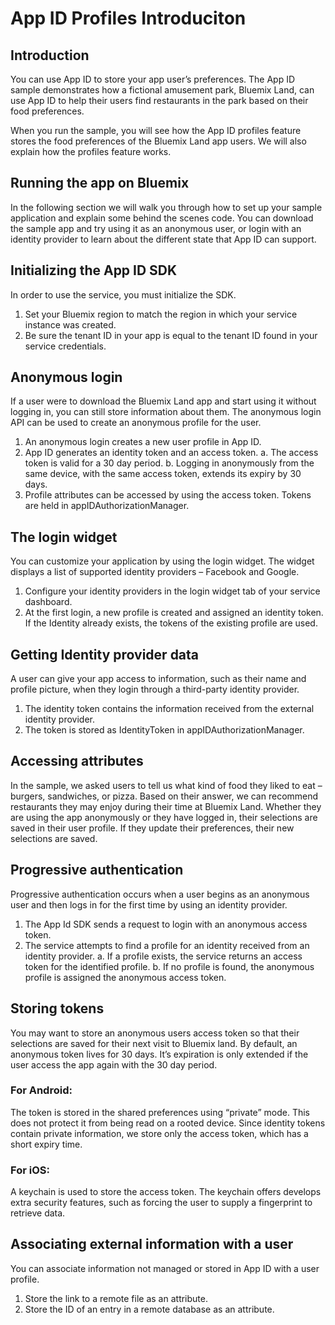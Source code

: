 # App ID Profiles Introduciton

## Introduction
You can use App ID to store your app user’s preferences. The App ID sample demonstrates how a fictional amusement park, Bluemix Land, can use App ID to help their users find restaurants in the park based on their food preferences.

When you run the sample, you will see how the App ID profiles feature stores the food preferences of the Bluemix Land app users. We will also explain how the profiles feature works.

## Running the app on Bluemix


In the following section we will walk you through how to set up your sample application and explain some behind the scenes code. You can download the sample app and try using it as an anonymous user, or login with an identity provider to learn about the different state that App ID can support.




## Initializing the App ID SDK

In order to use the service, you must initialize the SDK. 

1.	Set your Bluemix region to match the region in which your service instance was created.
2.	Be sure the tenant ID in your app is equal to the tenant ID found in your service credentials. 

## Anonymous login

If a user were to download the Bluemix Land app and start using it without logging in, you can still store information about them. The anonymous login API can be used to create an anonymous profile for the user.

1.	An anonymous login creates a new user profile in App ID.
2.	App ID generates an identity token and an access token.
a.	The access token is valid for a 30 day period.
b.	Logging in anonymously from the same device, with the same access token, extends its expiry by 30 days.
3.	Profile attributes can be accessed by using the access token. Tokens are held in appIDAuthorizationManager.


## The login widget

You can customize your application by using the login widget. The widget displays a list of supported identity providers – Facebook and Google.


1.	Configure your identity providers in the login widget tab of your service dashboard. 
2.	At the first login, a new profile is created and assigned an identity token. If the Identity already exists, the tokens of the existing profile are used.


## Getting Identity provider data

A user can give your app access to information, such as their name and profile picture, when they login through a third-party identity provider.


1.	The identity token contains the information received from the external identity provider.
2.	The token is stored as IdentityToken in appIDAuthorizationManager.

## Accessing attributes

In the sample, we asked users to tell us what kind of food they liked to eat – burgers, sandwiches, or pizza. Based on their answer, we can recommend restaurants they may enjoy during their time at Bluemix Land. Whether they are using the app anonymously or they have logged in, their selections are saved in their user profile. If they update their preferences, their new selections are saved.

## Progressive authentication

Progressive authentication occurs when a user begins as an anonymous user and then logs in for the first time by using an identity provider.

1.	The App Id SDK sends a request to login with an anonymous access token.
2.	The service attempts to find a profile for an identity received from an identity provider.
a.	If a profile exists, the service returns an access token for the identified profile.
b.	If no profile is found, the anonymous profile is assigned the anonymous access token.




## Storing tokens

You may want to store an anonymous users access token so that their selections are saved for their next visit to Bluemix land. By default, an anonymous token lives for 30 days. It’s expiration is only extended if the user access the app again with the 30 day period.

### For Android:

The token is stored in the shared preferences using “private” mode. This does not protect it from being read on a rooted device. Since identity tokens contain private information, we store only the access token, which has a short expiry time.

### For iOS:

A keychain is used to store the access token. The keychain offers develops extra security features, such as forcing the user to supply a fingerprint to retrieve data.


## Associating external information with a user

You can associate information not managed or stored in App ID with a user profile.

1.	Store the link to a remote file as an attribute.
2.	Store the ID of an entry in a remote database as an attribute.
